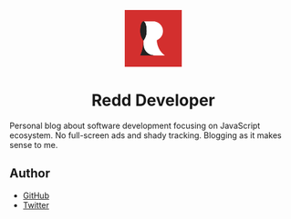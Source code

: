 <p align="center">
  <img alt="Redd Developer" src="logo.jpg" width="100" />
</p>
<h1 align="center">
  Redd Developer
</h1>

Personal blog about software development focusing on JavaScript ecosystem. No full-screen ads and shady tracking. Blogging as it makes sense to me.

## Author

- [GitHub](https://github.com/kettanaito)
- [Twitter](https://twitter.com/kettanaito)
